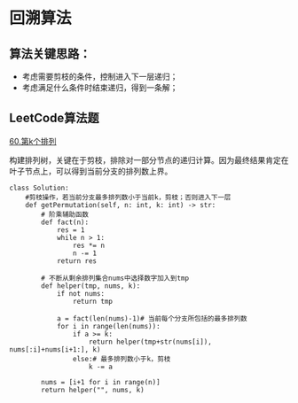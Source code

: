 # 回溯算法

## 算法关键思路：

* 考虑需要剪枝的条件，控制进入下一层递归；
* 考虑满足什么条件时结束递归，得到一条解；

## LeetCode算法题

[60.第k个排列](https://leetcode-cn.com/problems/permutation-sequence/)

构建排列树，关键在于剪枝，排除对一部分节点的递归计算。因为最终结果肯定在
叶子节点上，可以得到当前分支的排列数上界。
```
class Solution:
    #剪枝操作，若当前分支最多排列数小于当前k，剪枝；否则进入下一层
    def getPermutation(self, n: int, k: int) -> str:
        # 阶乘辅助函数
        def fact(n):
            res = 1
            while n > 1:
                res *= n
                n -= 1
            return res
        
        # 不断从剩余排列集合nums中选择数字加入到tmp
        def helper(tmp, nums, k):
            if not nums:
                return tmp
            
            a = fact(len(nums)-1)# 当前每个分支所包括的最多排列数
            for i in range(len(nums)):
                if a >= k:
                    return helper(tmp+str(nums[i]), nums[:i]+nums[i+1:], k)
                else:# 最多排列数小于k，剪枝
                    k -= a
        
        nums = [i+1 for i in range(n)]
        return helper("", nums, k)
```
